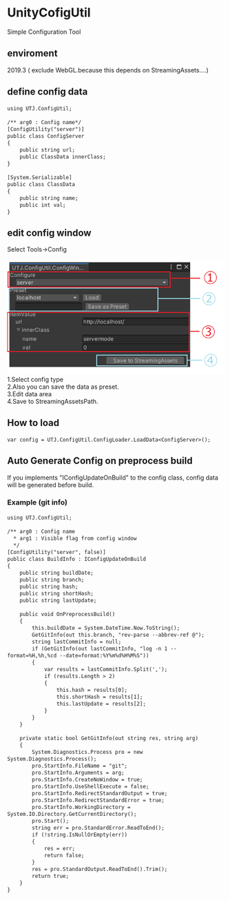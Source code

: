 # UnityCofigUtil
Simple Configuration Tool

## enviroment
2019.3 ( exclude WebGL.because this depends on StreamingAssets....)

## define config data
```
using UTJ.ConfigUtil;

/** arg0 : Config name*/
[ConfigUtility("server")]
public class ConfigServer
{
    public string url;
    public ClassData innerClass;
}

[System.Serializable]
public class ClassData
{
    public string name;
    public int val;
}
```
## edit config window
Select Tools->Config

![ConfigWindow](Documentation~/img/ConfigWindow.png)
<br />
1.Select config type<br/>
2.Also you can save the data as preset.<br />
3.Edit data area<br />
4.Save to StreamingAssetsPath. <br/>


## How to load
```
var config = UTJ.ConfigUtil.ConfigLoader.LoadData<ConfigServer>();
```


## Auto Generate Config on preprocess build

If you implements "IConfigUpdateOnBuild" to the config class, config data will be generated before build.


### Example (git info)

```
using UTJ.ConfigUtil;

/** arg0 : Config name
  * arg1 : Visible flag from config window
  */
[ConfigUtility("server", false)]
public class BuildInfo : IConfigUpdateOnBuild
{
    public string buildDate;
    public string branch;
    public string hash;
    public string shortHash;
    public string lastUpdate;

    public void OnPreprocessBuild()
    {
        this.buildDate = System.DateTime.Now.ToString();
        GetGitInfo(out this.branch, "rev-parse --abbrev-ref @");
        string lastCommitInfo = null;
        if (GetGitInfo(out lastCommitInfo, "log -n 1 --format=%H,%h,%cd --date=format:%Y%m%d%H%M%S"))
        {
            var results = lastCommitInfo.Split(',');
            if (results.Length > 2)
            {
                this.hash = results[0];
                this.shortHash = results[1];
                this.lastUpdate = results[2];
            }
        }
    }

    private static bool GetGitInfo(out string res, string arg)
    {
        System.Diagnostics.Process pro = new System.Diagnostics.Process();
        pro.StartInfo.FileName = "git";
        pro.StartInfo.Arguments = arg;
        pro.StartInfo.CreateNoWindow = true;
        pro.StartInfo.UseShellExecute = false;
        pro.StartInfo.RedirectStandardOutput = true;
        pro.StartInfo.RedirectStandardError = true;
        pro.StartInfo.WorkingDirectory = System.IO.Directory.GetCurrentDirectory();
        pro.Start();
        string err = pro.StandardError.ReadToEnd();
        if (!string.IsNullOrEmpty(err))
        {
            res = err;
            return false;
        }
        res = pro.StandardOutput.ReadToEnd().Trim();
        return true;
    }
}
```